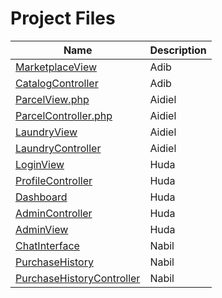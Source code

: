 # Project Files

| Name           | Description                     |
|----------------|---------------------------------|
| [MarketplaceView](resources/views/marketplace) | Adib         |
| [CatalogController](app/Http/Controllers/CatalogController.php) | Adib        |
| [ParcelView.php](resources/views/parcels) | Aidiel        |
| [ParcelController.php](app/Http/Controllers/ParcelController.php) | Aidiel        |
| [LaundryView](resources/views/laundry) | Aidiel         |
| [LaundryController](app/Http/Controllers/LaundryController.php) | Aidiel          |
| [LoginView](resources/views/auth) | Huda          |
| [ProfileController](app/Http/Controllers/ProfileController.php) | Huda          |
| [Dashboard](resources/views/dashboard.blade.php) | Huda          |
| [AdminController](app/Http/Controllers/AdminController.php) | Huda          |
| [AdminView](resources/views/admin) | Huda          |
| [ChatInterface](resources/views/chat.blade.php) | Nabil          |
| [PurchaseHistory](resources/views/purchase-history.blade.php) | Nabil          |
| [PurchaseHistoryController](app/Http/Controllers/PurchaseHistoryController.php) | Nabil          |
